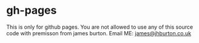 gh-pages
========

This is only for github pages. You are not allowed to use any of this source code with premisson from james burton. 
Email ME: james@jhburton.co.uk
